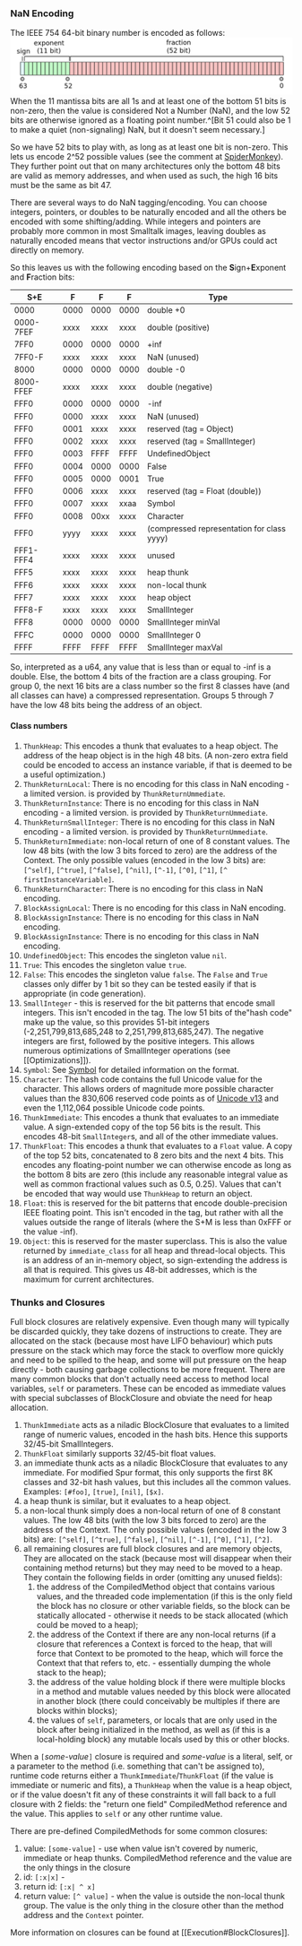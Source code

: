 ### NaN Encoding
The IEEE 754 64-bit binary number is encoded as follows:
	![IEEE 754 Binary-64](images/Pasted%20image%2020210311212924.png)
When the 11 mantissa bits are all 1s and at least one of the bottom 51 bits is non-zero, then the value is considered Not a Number (NaN), and the low 52 bits are otherwise ignored as a floating point number.^[Bit 51 could also be 1 to make a quiet (non-signaling) NaN, but it doesn't seem necessary.]

So we have 52 bits to play with, as long as at least one bit is non-zero. This lets us encode 2^52 possible values (see the comment at [SpiderMonkey](https://github.com/ricardoquesada/Spidermonkey/blob/4a75ea2543408bd1b2c515aa95901523eeef7858/js/src/gdb/mozilla/jsval.py)). They further point out that on many architectures only the bottom 48 bits are valid as memory addresses, and when used as such, the high 16 bits must be the same as bit 47.

There are several ways to do NaN tagging/encoding. You can choose integers, pointers, or doubles to be naturally encoded and all the others be encoded with some shifting/adding. While integers and pointers are probably more common in most Smalltalk images, leaving doubles as naturally encoded means that vector instructions and/or GPUs could act directly on memory.

So this leaves us with the following encoding based on the **S**ign+**E**xponent and **F**raction bits:

| S+E       | F    | F    | F    | Type                                       |
| --------- | ---- | ---- | ---- | ------------------------------------------ |
| 0000      | 0000 | 0000 | 0000 | double  +0                                 |
| 0000-7FEF | xxxx | xxxx | xxxx | double (positive)                          |
| 7FF0      | 0000 | 0000 | 0000 | +inf                                       |
| 7FF0-F    | xxxx | xxxx | xxxx | NaN (unused)                               |
| 8000      | 0000 | 0000 | 0000 | double     -0                              |
| 8000-FFEF | xxxx | xxxx | xxxx | double (negative)                          |
| FFF0      | 0000 | 0000 | 0000 | -inf                                       |
| FFF0      | 0000 | xxxx | xxxx | NaN (unused)                               |
| FFF0      | 0001 | xxxx | xxxx | reserved (tag = Object)                    |
| FFF0      | 0002 | xxxx | xxxx | reserved (tag = SmallInteger)              |
| FFF0      | 0003 | FFFF | FFFF | UndefinedObject                            |
| FFF0      | 0004 | 0000 | 0000 | False                                      |
| FFF0      | 0005 | 0000 | 0001 | True                                       |
| FFF0      | 0006 | xxxx | xxxx | reserved (tag = Float (double))            |
| FFF0      | 0007 | xxxx | xxaa | Symbol                                     |
| FFF0      | 0008 | 00xx | xxxx | Character                                  |
| FFF0      | yyyy | xxxx | xxxx | (compressed representation for class yyyy) |
| FFF1-FFF4 | xxxx | xxxx | xxxx | unused                                     |
| FFF5      | xxxx | xxxx | xxxx | heap thunk                                 |
| FFF6      | xxxx | xxxx | xxxx | non-local thunk                            |
| FFF7      | xxxx | xxxx | xxxx | heap object                                |
| FFF8-F    | xxxx | xxxx | xxxx | SmallInteger                               |
| FFF8      | 0000 | 0000 | 0000 | SmallInteger minVal                        |
| FFFC      | 0000 | 0000 | 0000 | SmallInteger 0                             |
| FFFF      | FFFF | FFFF | FFFF | SmallInteger maxVal                        |

So, interpreted as a u64, any value that is less than or equal to -inf is a double. Else, the bottom 4 bits of the fraction are a class grouping. For group 0, the next 16 bits are a class number so the first 8 classes have (and all classes can have) a compressed representation. 
Groups 5 through 7 have the low 48 bits being the address of an object.

#### Class numbers
1. `ThunkHeap`: This encodes a thunk that evaluates to a heap object. The address of the heap object is in the high 48 bits. (A non-zero extra field could be encoded to access an instance variable, if that is deemed to be a useful optimization.)
2. `ThunkReturnLocal`: There is no encoding for this class in NaN encoding - a limited version. is provided by `ThunkReturnUmmediate`.
3. `ThunkReturnInstance`: There is no encoding for this class in NaN encoding - a limited version. is provided by `ThunkReturnUmmediate`.
4.  `ThunkReturnSmallInteger`: There is no encoding for this class in NaN encoding - a limited version. is provided by `ThunkReturnUmmediate`.
5. `ThunkReturnImmediate`: non-local return of one of 8 constant values. The low 48 bits (with the low 3 bits forced to zero) are the address of the Context. The only possible values (encoded in the low 3 bits) are: `[^self]`, `[^true]`, `[^false]`, `[^nil]`, `[^-1]`, `[^0]`, `[^1]`, `[^ firstInstanceVariable]`.
6. `ThunkReturnCharacter`: There is no encoding for this class in NaN encoding.
7. `BlockAssignLocal`: There is no encoding for this class in NaN encoding.
8. `BlockAssignInstance`: There is no encoding for this class in NaN encoding.
9. `BlockAssignInstance`: There is no encoding for this class in NaN encoding.
10. `UndefinedObject`: This encodes the singleton value `nil`.
11. `True`: This encodes the singleton value `true`.
12. `False`: This encodes the singleton value `false`. The `False` and `True` classes only differ by 1 bit so they can be tested easily if that is appropriate (in code generation).
13. `SmallInteger` - this is reserved for the bit patterns that encode small integers. This isn't encoded in the tag. The low 51 bits of the"hash code" make up the value, so this provides 51-bit integers (-2,251,799,813,685,248 to 2,251,799,813,685,247). The negative integers are first, followed by the positive integers. This allows numerous optimizations of SmallInteger operations (see [[Optimizations]]).
14. `Symbol`: See [Symbol](Symbol.md) for detailed information on the format.
15. `Character`: The hash code contains the full Unicode value for the character. This allows orders of magnitude more possible character values than the 830,606 reserved code points as of [Unicode v13](https://www.unicode.org/versions/stats/charcountv13_0.html) and even the 1,112,064 possible Unicode code points.
16. `ThunkImmediate`: This encodes  a thunk that evaluates to an immediate value. A sign-extended copy of the top 56 bits is the result. This encodes 48-bit `SmallInteger`s, and all of the other immediate values.
17. `ThunkFloat`: This encodes  a thunk that evaluates to a `Float` value. A copy of the top 52 bits, concatenated to 8 zero bits and the next 4 bits. This encodes any floating-point number we can otherwise encode as long as the bottom 8 bits are zero (this include any reasonable integral value as well as common fractional values such as 0.5, 0.25). Values that can't be encoded that way would use `ThunkHeap` to return an object.
18. `Float`: this is reserved  for the bit patterns that encode double-precision IEEE floating point. This isn't encoded in the tag, but rather with all the values outside the range of literals (where the S+M is less than 0xFFF or the value -inf).
19. `Object`: this is reserved for the master superclass. This is also the value returned by `immediate_class` for all heap and thread-local objects. This is an address of an in-memory object, so sign-extending the address is all that is required. This gives us 48-bit addresses, which is the maximum for current architectures. 

### Thunks and Closures
Full block closures are relatively expensive. Even though many will typically be discarded quickly, they take dozens of instructions to create. They are allocated on the stack (because most have LIFO behaviour) which puts pressure on the stack which may force the stack to overflow more quickly and need to be spilled to the heap, and some will put pressure on the heap directly - both causing garbage collections to be more frequent. There are many common blocks that don't actually need access to method local variables, `self` or parameters. These can be encoded as immediate values with special subclasses of BlockClosure and obviate the need for heap allocation. 
1. `ThunkImmediate` acts as a niladic BlockClosure that evaluates to a limited range of numeric values, encoded in the hash bits. Hence this supports 32/45-bit SmallIntegers.
2. `ThunkFloat` similarly supports 32/45-bit float values.
3. an immediate thunk acts as a niladic BlockClosure that evaluates to any immediate. For modified Spur format, this only supports  the first 8K classes and 32-bit hash values, but this includes all the common values. Examples: `[#foo]`, `[true]`, `[nil]`, `[$x]`.
4. a heap thunk is similar, but it evaluates to a heap object.
5. a non-local thunk simply does a non-local return of one of 8 constant values. The low 48 bits (with the low 3 bits forced to zero) are the address of the Context. The only possible values (encoded in the low 3 bits) are: `[^self]`, `[^true]`, `[^false]`, `[^nil]`, `[^-1]`, `[^0]`, `[^1]`, `[^2]`.
6. all remaining closures are full block closures and are memory objects, They are allocated on the stack (because most will disappear when their containing method returns) but they may need to be moved to a heap. They contain the following fields in order (omitting any unused fields):
	1. the address of the CompiledMethod object that contains various values, and the threaded code implementation (if this is the only field the block has no closure or other variable fields, so the block can be statically allocated - otherwise it needs to be stack allocated (which could be moved to a heap);
	2. the address of the Context if there are any non-local returns (if a closure that references a Context is forced to the heap, that will force that Context to be promoted to the heap, which will force the Context that that refers to, etc. - essentially dumping the whole stack to the heap);
	3. the address of the value holding block if there were multiple blocks in a method and mutable values needed by this block were allocated in another block (there could conceivably be multiples if there are blocks within blocks);
	4. the values of `self`, parameters, or locals that are only used in the block after being initialized in the method, as well as (if this is a local-holding block) any mutable locals used by this or other blocks.

When a `[`*some-value*`]` closure is required and *some-value* is a literal, self, or a parameter to the method (i.e. something that can't be assigned to), runtime code returns either a `ThunkImmediate`/`ThunkFloat` (if the value is immediate or numeric and fits), a `ThunkHeap` when the value is a heap object, or if the value doesn't fit any of these constraints it will fall back to a full closure with 2 fields: the "return one field" CompiledMethod reference and the value. This applies to `self` or any other runtime value.

There are pre-defined CompiledMethods for some common closures:
1. value:  `[some-value]` - use when value isn't covered by numeric, immediate or heap thunks. CompiledMethod reference and the value are the only things in the closure 
2. id: `[:x|x]` - 
3. return id: `[:x| ^ x]`
4. return value: `[^ value]` - when the value is outside the non-local thunk group. The value is the only thing in the closure other than the method address and the `Context` pointer.

More information on closures can be found at [[Execution#BlockClosures]].
